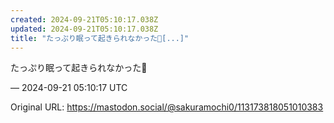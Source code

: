 ```yaml
---
created: 2024-09-21T05:10:17.038Z
updated: 2024-09-21T05:10:17.038Z
title: "たっぷり眠って起きられなかった🥲[...]"
---
```


<p>たっぷり眠って起きられなかった🥲</p>

&mdash; 2024-09-21 05:10:17 UTC

Original URL: https://mastodon.social/@sakuramochi0/113173818051010383
